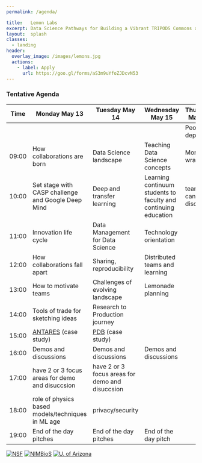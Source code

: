 ```yaml
---
permalink: /agenda/

title:   Lemon Labs
excerpt: Data Science Pathways for Building a Vibrant TRIPODS Commons at Scale
layout:  splash
classes:
  - landing
header:
  overlay_image: /images/lemons.jpg
  actions:
    - label: Apply
      url: https://goo.gl/forms/aS3m9uYfoZJDcvN53
---
```


### Tentative Agenda

Time  | Monday May 13                                      | Tuesday May 14                                  | Wednesday May 15                                                | Thursday May 16
----- | -------------------------------------------------- | ----------------------------------------------- | --------------------------------------------------------------- | ---------------
      |                                                    |                                                 |                                                                 | People depart
09:00 | How collaborations are born                        | Data Science landscape                          | Teaching Data Science concepts                                  | Morning wrap up
10:00 | Set stage with CASP challenge and Google Deep Mind | Deep and transfer learning                      | Learning continuum students to faculty and continuing education | teams can discuss
11:00 | Innovation life cycle                              | Data Management for Data Science                | Technology orientation                                          |
12:00 | How collaborations fall apart                      | Sharing, reproducibility                        | Distributed teams and learning                                  |
13:00 | How to motivate teams                              | Challenges of evolving landscape                | Lemonade planning                                                |
14:00 | Tools of trade for sketching ideas                 | Research to Production journey                  |                                                                 |
15:00 | [ANTARES](https://antares.noao.edu/) (case study)  | [PDB](https://www.rcsb.org/)  (case study)      |                                                                 |
16:00 | Demos and discussions                              | Demos and discussions                           | Demos and discussions                                           |
17:00 | have 2 or 3 focus areas for demo and disuccsion    | have 2 or 3 focus areas for demo and disuccsion |                                                                 |
18:00 | role of physics based models/techniques in ML age  | privacy/security                                |                                                                 |
19:00 | End of the day pitches                               | End of the day pitches                            | End of the day pitch                                            |

[![NSF](/images/nsf.png)](https://www.nsf.gov/awardsearch/showAward?AWD_ID=1839307&HistoricalAwards=false)
[![NIMBioS](/images/nimbios.png)](http://www.nimbios.org/)
[![U. of Arizona](/images/ua.png)](https://www.arizona.edu/)
